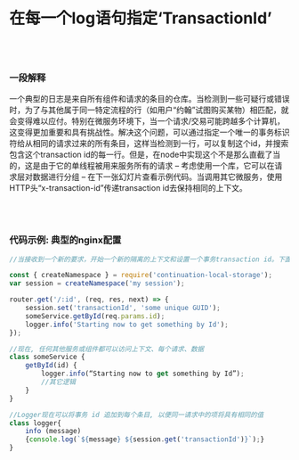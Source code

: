 # 在每一个log语句指定‘TransactionId’

<br/><br/>


### 一段解释

一个典型的日志是来自所有组件和请求的条目的仓库。当检测到一些可疑行或错误时，为了与其他属于同一特定流程的行（如用户“约翰”试图购买某物）相匹配，就会变得难以应付。特别在微服务环境下，当一个请求/交易可能跨越多个计算机，这变得更加重要和具有挑战性。解决这个问题，可以通过指定一个唯一的事务标识符给从相同的请求过来的所有条目，这样当检测到一行，可以复制这个id，并搜索包含这个transaction id的每一行。但是，在node中实现这个不是那么直截了当的，这是由于它的单线程被用来服务所有的请求 – 考虑使用一个库，它可以在请求层对数据进行分组 – 在下一张幻灯片查看示例代码。当调用其它微服务，使用HTTP头“x-transaction-id”传递transaction id去保持相同的上下文。

<br/><br/>


### 代码示例: 典型的nginx配置

```javascript
//当接收到一个新的要求，开始一个新的隔离的上下文和设置一个事务transaction id。下面的例子是使用NPM库continuation-local-storage去隔离请求

const { createNamespace } = require('continuation-local-storage');
var session = createNamespace('my session');

router.get('/:id', (req, res, next) => {
    session.set('transactionId', 'some unique GUID');
    someService.getById(req.params.id);
    logger.info('Starting now to get something by Id');
});

//现在, 任何其他服务或组件都可以访问上下文、每个请求、数据
class someService {
    getById(id) {
        logger.info(“Starting now to get something by Id”);
        //其它逻辑
    }
}

//Logger现在可以将事务 id 追加到每个条目, 以便同一请求中的项将具有相同的值
class logger{
    info (message)
    {console.log(`${message} ${session.get('transactionId')}`);}
}
```
